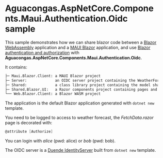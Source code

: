 # Aguacongas.AspNetCore.Components.Maui.Authentication.Oidc sample

This sample demonstrates how we can share blazor code between a [Blazor WebAssembly](https://learn.microsoft.com/en-us/aspnet/core/blazor/?view=aspnetcore-7.0#blazor-webassembly) application and a [MAUI Blazor](https://learn.microsoft.com/en-us/aspnet/core/blazor/hybrid/tutorials/maui?view=aspnetcore-7.0&pivots=windows) application, and use [Blazor authentication and authorization](https://learn.microsoft.com/en-us/aspnet/core/blazor/security/?view=aspnetcore-7.0) with **Aguacongas.AspNetCore.Components.Maui.Authentication.Oidc**.

It contains:

``` bash
├─ Maui.Blazor.Client: a MAUI Blazor project
├─ Server:             an OIDC server project containing the WeatherForecast API 
├─ Shared:             a class library project containing the model shared by the server and clients
├─ Shared.Blazor.UI:   a Razor components project containing pages and components shared by Blazor WASM and MAUI Blazor
└── Web.Blazor.Client: a Blazor WASM project
```

The application is the default Blazor application generated with `dotnet new` template.

You need to be logged to access to weather forecast, the *FetchData.razor* page is decorated with:

```cs
@attribute [Authorize]
```

You can login with *alice* (pwd: alice) or *bob* (pwd: bob).

The OIDC server is a [Duende IdentityServer](https://duendesoftware.com/products/identityserver) built from `dotnet new` template.
